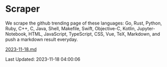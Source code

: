 # Scraper

We scrape the github trending page of these languages: Go, Rust, Python, Ruby, C++, C, Java, Shell, Makefile, Swift, Objective-C, Kotlin, Jupyter-Notebook, HTML, JavaScript, TypeScript, CSS, Vue, TeX, Markdown, and push a markdown result everyday.

[2023-11-18.md](https://github.com/yangwenmai/github-trending-backup/blob/master/2023-11-18.md)

Last Updated: 2023-11-18 04:00:06